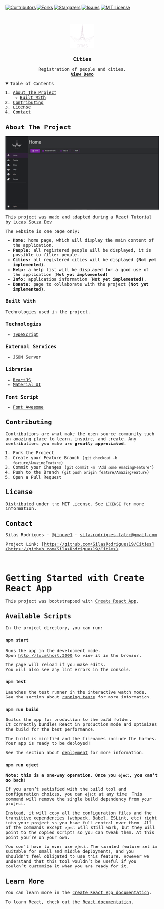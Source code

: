 [![Contributors][contributors-shield]][contributors-url]
[![Forks][forks-shield]][forks-url]
[![Stargazers][stars-shield]][stars-url]
[![Issues][issues-shield]][issues-url]
[![MIT License][license-shield]][license-url]

<!-- PROJECT LOGO -->
<br />
<samp>
<p align="center">
  <a href="https://github.com/SilasRodrigues19/Photo-Gallery">
    <img src="./src/images/logo2.png" alt="Logo" width="80" height="80">
  </a>

  <h3 align="center">Cities</h3>

  <p align="center">
    Registration of people and cities.
    <br />
    <a href="cities-two.vercel.app/home"><strong>View Demo</strong></a>
    <br />
  </p>
</p>

<!-- TABLE OF CONTENTS -->
<details open="open">
  <summary>Table of Contents</summary>
  <ol>
    <li>
      <a href="#about-the-project">About The Project</a>
      <ul>
        <li><a href="#built-with">Built With</a></li>
      </ul>
    </li>
    <li><a href="#contributing">Contributing</a></li>
    <li><a href="#license">License</a></li>
    <li><a href="#contact">Contact</a></li>
  </ol>
</details>

<!-- ABOUT THE PROJECT -->

## About The Project

[![Preview][product-screenshot]](https://cities-two.vercel.app/home)

This project was made and adapted during a React Tutorial by <a href="https://www.youtube.com/c/LucasSouzaDev">Lucas Souza Dev</a>

The website is one page only:

- **Home**: home page, which will display the main content of the application.
- **People**: all registered people will be displayed, it is possible to filter people.
- **Cities**: all registered cities will be displayed <strong>(Not yet implemented)</strong>.
- **Help**: a help list will be displayed for a good use of the application <strong>(Not yet implemented)</strong>.
- **Info**: application information <strong>(Not yet implemented)</strong>.
- **Donate**: page to collaborate with the project <strong>(Not yet implemented)</strong>.

### Built With

Technologies used in the project.

### Technologies

- [TypeScript](https://www.typescriptlang.org/)

### External Services

- [JSON Server](https://www.npmjs.com/package/json-server)

### Libraries

- [ReactJS](https://pt-br.reactjs.org/)
- [Material UI](https://mui.com/pt/)

### Font Script

- [Font Awesome](https://fontawesome.com)

<!-- CONTRIBUTING -->

## Contributing

Contributions are what make the open source community such an amazing place to learn, inspire, and create. Any contributions you make are **greatly appreciated**.

1. Fork the Project
2. Create your Feature Branch (`git checkout -b feature/AmazingFeature`)
3. Commit your Changes (`git commit -m 'Add some AmazingFeature'`)
4. Push to the Branch (`git push origin feature/AmazingFeature`)
5. Open a Pull Request

<!-- LICENSE -->

## License

Distributed under the MIT License. See `LICENSE` for more information.

<!-- CONTACT -->

## Contact

Silas Rodrigues - [@jinuye1](https://twitter.com/jinuye1) - silasrodrigues.fatec@gmail.com

Project Link: [https://github.com/SilasRodrigues19/Cities](https://github.com/SilasRodrigues19/Cities) <br>

<!-- MARKDOWN LINKS & IMAGES -->
<!-- https://www.markdownguide.org/basic-syntax/#reference-style-links -->

[contributors-shield]: https://img.shields.io/github/contributors/SilasRodrigues19/Photo-Gallery.svg?style=for-the-badge
[contributors-url]: https://github.com/SilasRodrigues19/Photo-Gallery/graphs/contributors
[forks-shield]: https://img.shields.io/github/forks/SilasRodrigues19/Photo-Gallery.svg?style=for-the-badge
[forks-url]: https://github.com/SilasRodrigues19/Photo-Gallery/network/members
[stars-shield]: https://img.shields.io/github/stars/SilasRodrigues19/Photo-Gallery.svg?style=for-the-badge
[stars-url]: https://github.com/SilasRodrigues19/Photo-Gallery/stargazers
[issues-shield]: https://img.shields.io/github/issues/SilasRodrigues19/Photo-Gallery.svg?style=for-the-badge
[issues-url]: https://github.com/SilasRodrigues19/Photo-Gallery/issues
[license-shield]: https://img.shields.io/github/license/SilasRodrigues19/Photo-Gallery.svg?style=for-the-badge
[license-url]: https://github.com/SilasRodrigues19/Photo-Gallery/blob/master/LICENSE
[product-screenshot]: ./public/preview.png
[license-url]: https://github.com/SilasRodrigues19/Photo-Gallery/blob/master/LICENSE

<br>

# Getting Started with Create React App

This project was bootstrapped with [Create React App](https://github.com/facebook/create-react-app).

## Available Scripts

In the project directory, you can run:

### `npm start`

Runs the app in the development mode.\
Open [http://localhost:3000](http://localhost:3000) to view it in the browser.

The page will reload if you make edits.\
You will also see any lint errors in the console.

### `npm test`

Launches the test runner in the interactive watch mode.\
See the section about [running tests](https://facebook.github.io/create-react-app/docs/running-tests) for more information.

### `npm run build`

Builds the app for production to the `build` folder.\
It correctly bundles React in production mode and optimizes the build for the best performance.

The build is minified and the filenames include the hashes.\
Your app is ready to be deployed!

See the section about [deployment](https://facebook.github.io/create-react-app/docs/deployment) for more information.

### `npm run eject`

**Note: this is a one-way operation. Once you `eject`, you can’t go back!**

If you aren’t satisfied with the build tool and configuration choices, you can `eject` at any time. This command will remove the single build dependency from your project.

Instead, it will copy all the configuration files and the transitive dependencies (webpack, Babel, ESLint, etc) right into your project so you have full control over them. All of the commands except `eject` will still work, but they will point to the copied scripts so you can tweak them. At this point you’re on your own.

You don’t have to ever use `eject`. The curated feature set is suitable for small and middle deployments, and you shouldn’t feel obligated to use this feature. However we understand that this tool wouldn’t be useful if you couldn’t customize it when you are ready for it.

## Learn More

You can learn more in the [Create React App documentation](https://facebook.github.io/create-react-app/docs/getting-started).

To learn React, check out the [React documentation](https://reactjs.org/).
